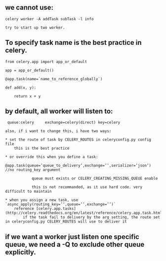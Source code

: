
## we cannot use:

    celery worker -A addTask subTask -l info

    try to start up two worker.



## To specify task name is the best practice in celery.

    from celery.app import app_or_default

    app = app_or_default()

    @app.task(name=`name_to_reference_globally`)

    def add(x, y):

        return x + y



## by default, all worker will listen to:

     queue:celery     exchange=celery(direct) key=celery

    also, if i want to change this, i have two ways:
    
    * set the route of task by CELERY_ROUTES in celeryconfig.py config file
        this is the best practice

    * or override this when you define a task:
            @app.task(queue=’queue_to_delivery’,exchange=’’,serializer=’json’)  //no routing_key argument
                
                queue must exists or CELERY_CREATING_MISSING_QUEUE enable

                this is not recommanded, as it use hard code. very difficult to maintain

    * when you assign a new task, use `async_apply(routing_key=’’,queue=’’,exchange=’’)`
        reference [celery.app.tasks] (http://celery.readthedocs.org/en/latest/reference/celery.app.task.html)
            if the task fail to delivery by the arg setting, the route set in celeryconfig.py CELERY_ROUTES will use to deliver it

## if we want a worker just listen one specific queue, we need a **-Q** to exclude other queue explicitly.
